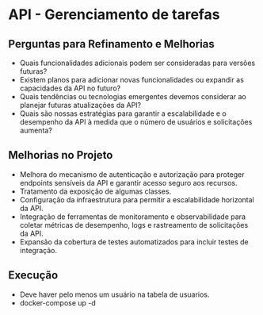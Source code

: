 # API - Gerenciamento de tarefas

## Perguntas para Refinamento e Melhorias
- Quais funcionalidades adicionais podem ser consideradas para versões futuras?
- Existem planos para adicionar novas funcionalidades ou expandir as capacidades da API no futuro?
- Quais tendências ou tecnologias emergentes devemos considerar ao planejar futuras atualizações da API?
- Quais são nossas estratégias para garantir a escalabilidade e o desempenho da API à medida que o número de usuários e solicitações aumenta?

## Melhorias no Projeto
- Melhora do mecanismo de autenticação e autorização para proteger endpoints sensíveis da API e garantir acesso seguro aos recursos.
- Tratamento da exposição de algumas classes.
- Configuração da infraestrutura para permitir a escalabilidade horizontal da API.
- Integração de ferramentas de monitoramento e observabilidade para coletar métricas de desempenho, logs e rastreamento de solicitações da API.
- Expansão da cobertura de testes automatizados para incluir testes de integração.

## Execução
- Deve haver pelo menos um usuário na tabela de usuarios.
- docker-compose up -d  
